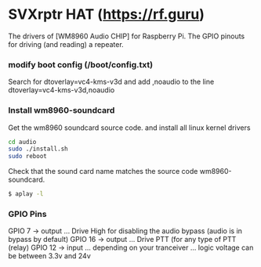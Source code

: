 # SVXrptr HAT (https://rf.guru)

The drivers of [WM8960 Audio CHIP] for Raspberry Pi.
The GPIO pinouts for driving (and reading) a repeater.

### modify boot config (/boot/config.txt)
Search for dtoverlay=vc4-kms-v3d and add ,noaudio to the line
dtoverlay=vc4-kms-v3d,noaudio

### Install wm8960-soundcard
Get the wm8960 soundcard source code. and install all linux kernel drivers

```bash
cd audio
sudo ./install.sh 
sudo reboot
```

Check that the sound card name matches the source code wm8960-soundcard.

```bash
$ aplay -l
```

### GPIO Pins
GPIO 7 -> output ... Drive High for disabling the audio bypass (audio is in bypass by default)
GPIO 16 -> output ... Drive PTT (for any type of PTT (relay)
GPIO 12 -> input ... depending on your tranceiver ... logic voltage can be between 3.3v and 24v


